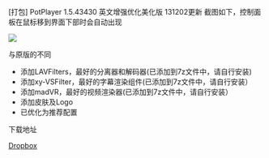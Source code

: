 [打包] PotPlayer 1.5.43430 英文增强优化美化版 131202更新
截图如下，控制面板在鼠标移到界面下部时会自动出现

![](./image/0001.png)

与原版的不同

- 添加LAVFilters，最好的分离器和解码器(已添加到7z文件中，请自行安装)
- 添加xy-VSFilter，最好的字幕渲染组件(已添加到7z文件中，请自行安装）
- 添加madVR，最好的视频渲染器(已添加到7z文件中，请自行安装）
- 添加皮肤及Logo
- 已优化为推荐配置

下载地址

[Dropbox](https://www.dropbox.com/s/tvymfn22iqq1ybw/PotPlayer_1.5.42430%4020131202.7z)
